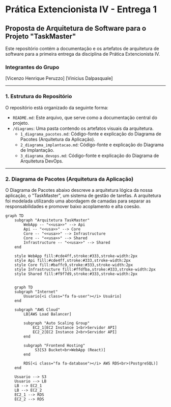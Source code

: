 # Prática Extencionista IV - Entrega 1
## Proposta de Arquitetura de Software para o Projeto "TaskMaster"

Este repositório contém a documentação e os artefatos de arquitetura de software para a primeira entrega da disciplina de Prática Extencionista IV.

### Integrantes do Grupo

[Vicenzo Henrique Peruzzo]
[Vinicius Dalpasquale] 

---

### 1. Estrutura do Repositório

O repositório está organizado da seguinte forma:

-   `README.md`: Este arquivo, que serve como a documentação central do projeto.
-   `/diagrams`: Uma pasta contendo os artefatos visuais da arquitetura.
    -   `1_diagrama_pacotes.md`: Código-fonte e explicação do Diagrama de Pacotes (Arquitetura da Aplicação).
    -   `2_diagrama_implantacao.md`: Código-fonte e explicação do Diagrama de Implantação.
    -   `3_diagrama_devops.md`: Código-fonte e explicação do Diagrama de Arquitetura DevOps.

---

### 2. Diagrama de Pacotes (Arquitetura da Aplicação)

O Diagrama de Pacotes abaixo descreve a arquitetura lógica da nossa aplicação, o "TaskMaster", um sistema de gestão de tarefas. A arquitetura foi modelada utilizando uma abordagem de camadas para separar as responsabilidades e promover baixo acoplamento e alta coesão.

```mermaid
graph TD
    subgraph "Arquitetura TaskMaster"
        WebApp -- "<<usa>>" --> Api
        Api -- "<<usa>>" --> Core
        Core -- "<<usa>>" --> Infrastructure
        Core -- "<<usa>>" --> Shared
        Infrastructure -- "<<usa>>" --> Shared
    end

    style WebApp fill:#cde4ff,stroke:#333,stroke-width:2px
    style Api fill:#cde4ff,stroke:#333,stroke-width:2px
    style Core fill:#baffc9,stroke:#333,stroke-width:2px
    style Infrastructure fill:#ffdfba,stroke:#333,stroke-width:2px
    style Shared fill:#f9f7d9,stroke:#333,stroke-width:2px


    graph TD
    subgraph "Internet"
        Usuario[<i class="fa fa-user"></i> Usuário]
    end

    subgraph "AWS Cloud"
        LB[AWS Load Balancer]

        subgraph "Auto Scaling Group"
            EC2_1[EC2 Instance 1<br>Servidor API]
            EC2_2[EC2 Instance 2<br>Servidor API]
        end

        subgraph "Frontend Hosting"
             S3[S3 Bucket<br>WebApp (React)]
        end

        RDS[<i class="fa fa-database"></i> AWS RDS<br>(PostgreSQL)]
    end

    Usuario --> S3
    Usuario --> LB
    LB --> EC2_1
    LB --> EC2_2
    EC2_1 --> RDS
    EC2_2 --> RDS
